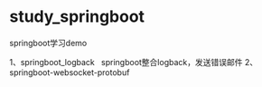 # study_springboot
springboot学习demo

1、springboot_logback  
      springboot整合logback，发送错误邮件
2、springboot-websocket-protobuf  
